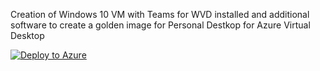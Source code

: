 Creation of Windows 10 VM with Teams for WVD installed and additional software to create a golden image for Personal Destkop for Azure Virtual Desktop

[![Deploy to Azure](https://aka.ms/deploytoazurebutton)](https://portal.azure.com/#create/Microsoft.Template/uri/https%3A%2F%2Fraw.githubusercontent.com%2FAldebarancloud%2FWVD-Quickstart%2Fmain%2FModule-4-Golden-Image-Creation%2FVM-Windows-10-single-user%2FGolden-Image-With-Teams-plus-Software%2FGoldenImagewithteamsandsoftware.json)